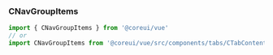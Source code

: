 ### CNavGroupItems

```jsx
import { CNavGroupItems } from '@coreui/vue'
// or
import CNavGroupItems from '@coreui/vue/src/components/tabs/CTabContent'
```

